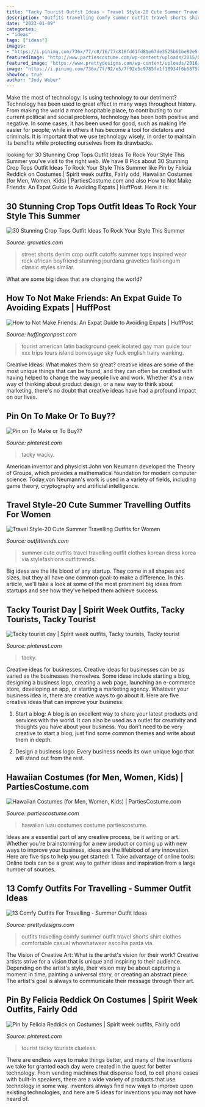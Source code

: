 ```yaml
---
title: "Tacky Tourist Outfit Ideas ~ Travel Style-20 Cute Summer Travelling Outfits For Women"
description: "Outfits travelling comfy summer outfit travel shorts shirt clothes comfortable casual whowhatwear escolha pasta via"
date: "2023-01-09"
categories:
- "ideas"
tags: ["ideas"]
images:
- "https://i.pinimg.com/736x/77/c8/16/77c816fd61fd81e67de3525b61be82e5--halloween-costumes-road-trip.jpg"
featuredImage: "http://www.partiescostume.com/wp-content/uploads/2015/09/Hawaiian-Luau-Costume.jpg"
featured_image: "https://www.prettydesigns.com/wp-content/uploads/2016/06/13-comfy-outfits-for-travelling-1.jpg"
image: "https://i.pinimg.com/736x/7f/92/e5/7f92e5c9785fe1f18934f6b58750797a--tacky-christmas-outfit-the-christmas.jpg"
ShowToc: true
author: "Jody Weber"
---
```



Make the most of technology: Is using technology to our detriment?
Technology has been used to great effect in many ways throughout history. From making the world a more hospitable place, to contributing to our current political and social problems, technology has been both positive and negative. In some cases, it has been used for good, such as making life easier for people; while in others it has become a tool for dictators and criminals. It is important that we use technology wisely, in order to maintain its benefits while protecting ourselves from its drawbacks.

	

		
looking for 30 Stunning Crop Tops Outfit Ideas To Rock Your Style This Summer you've visit to the right web. We have 8 Pics about 30 Stunning Crop Tops Outfit Ideas To Rock Your Style This Summer like Pin by Felicia Reddick on Costumes | Spirit week outfits, Fairly odd, Hawaiian Costumes (for Men, Women, Kids) | PartiesCostume.com and also How to Not Make Friends: An Expat Guide to Avoiding Expats | HuffPost. Here it is:
		
    
## 30 Stunning Crop Tops Outfit Ideas To Rock Your Style This Summer

<img loading=lazy src="https://www.gravetics.com/wp-content/uploads/2017/01/Crop-Top-Outfit-Ideas25.jpg" onerror="this.onerror=null;this.src='https://tse4.mm.bing.net/th?id=OIP.G6392KvjdxW-10y_Yw2AxgHaLH&amp;pid=15.1';" alt="30 Stunning Crop Tops Outfit Ideas To Rock Your Style This Summer">

_Source: gravetics.com_

>street shorts denim crop outfit cutoffs summer tops inspired wear rock african boyfriend stunning jourdana gravetics fashiongum classic styles similar. 

	

What are some big ideas that are changing the world?

    
## How To Not Make Friends: An Expat Guide To Avoiding Expats | HuffPost

<img loading=lazy src="http://i.huffpost.com/gen/1224182/images/o-AMERICAN-TOURIST-facebook.jpg" onerror="this.onerror=null;this.src='https://tse3.mm.bing.net/th?id=OIP.Onk2OdPviGX3hU4aVtKwiAHaLG&amp;pid=15.1';" alt="How to Not Make Friends: An Expat Guide to Avoiding Expats | HuffPost">

_Source: huffingtonpost.com_

>tourist american latin background geek isolated gay man guide tour xxx trips tours island bonvoyage sky fuck english hairy wanking. 

	

Creative Ideas: What makes them so great?
creative ideas are some of the most unique things that can be found, and they can often be credited with having helped to change the way people live and work. Whether it's a new way of thinking about product design, or a new way to think about marketing, there's no doubt that creative ideas have had a profound impact on our lives.

    
## Pin On To Make Or To Buy??

<img loading=lazy src="https://i.pinimg.com/736x/7f/92/e5/7f92e5c9785fe1f18934f6b58750797a--tacky-christmas-outfit-the-christmas.jpg" onerror="this.onerror=null;this.src='https://tse2.mm.bing.net/th?id=OIP.F_hqT10G3I7LluCCGiM5JQHaNK&amp;pid=15.1';" alt="Pin on To Make or To Buy??">

_Source: pinterest.com_

>tacky wacky. 

	

American inventor and physicist John von Neumann developed the Theory of Groups, which provides a mathematical foundation for modern computer science. Today,von Neumann's work is used in a variety of fields, including game theory, cryptography and artificial intelligence.

    
## Travel Style-20 Cute Summer Travelling Outfits For Women

<img loading=lazy src="https://www.outfittrends.com/wp-content/uploads/2015/04/38148c6109fd2a306e58ab3d3a9a34c8.jpg" onerror="this.onerror=null;this.src='https://tse1.mm.bing.net/th?id=OIP.uY27oQt778rElG0LWVIpvAHaKn&amp;pid=15.1';" alt="Travel Style-20 Cute Summer Travelling Outfits for Women">

_Source: outfittrends.com_

>summer cute outfits travel travelling outfit clothes korean dress korea via stylefashions outfittrends. 

	

Big ideas are the life blood of any startup. They come in all shapes and sizes, but they all have one common goal: to make a difference. In this article, we'll take a look at some of the most prominent big ideas from startups and see how they've helped them achieve success.

    
## Tacky Tourist Day | Spirit Week Outfits, Tacky Tourists, Tacky Tourist

<img loading=lazy src="https://i.pinimg.com/736x/e7/3f/15/e73f15fc7781ceb64196b02e284a94de.jpg" onerror="this.onerror=null;this.src='https://tse3.mm.bing.net/th?id=OIP.pNrFdzabnKc-iCKfGKg1wgHaJ3&amp;pid=15.1';" alt="Tacky tourist day | Spirit week outfits, Tacky tourists, Tacky tourist">

_Source: pinterest.com_

>tacky. 

	

Creative ideas for businesses.
Creative ideas for businesses can be as varied as the businesses themselves. Some ideas include starting a blog, designing a business logo, creating a web page, launching an e-commerce store, developing an app, or starting a marketing agency. Whatever your business idea is, there are creative ways to go about it. Here are five creative ideas that can improve your business:
1. Start a blog: A blog is an excellent way to share your latest products and services with the world. It can also be used as a outlet for creativity and thoughts you have about your business. You don’t need to be very creative to start a blog; just find some common themes and write about them in depth.

2. Design a business logo: Every business needs its own unique logo that will stand out from the rest.

    
## Hawaiian Costumes (for Men, Women, Kids) | PartiesCostume.com

<img loading=lazy src="http://www.partiescostume.com/wp-content/uploads/2015/09/Hawaiian-Luau-Costume.jpg" onerror="this.onerror=null;this.src='https://tse2.mm.bing.net/th?id=OIP.3aeQ0UQBAjDjojiPH6saWAHaJ4&amp;pid=15.1';" alt="Hawaiian Costumes (for Men, Women, Kids) | PartiesCostume.com">

_Source: partiescostume.com_

>hawaiian luau costumes costume partiescostume. 

	

Ideas are a essential part of any creative process, be it writing or art. Whether you're brainstorming for a new product or coming up with new ways to improve your business, ideas are the lifeblood of any innovation. Here are five tips to help you get started: 1. Take advantage of online tools: Online tools can be a great way to gather ideas and inspiration from a large number of sources.

    
## 13 Comfy Outfits For Travelling - Summer Outfit Ideas

<img loading=lazy src="https://www.prettydesigns.com/wp-content/uploads/2016/06/13-comfy-outfits-for-travelling-1.jpg" onerror="this.onerror=null;this.src='https://tse3.mm.bing.net/th?id=OIP.z5FQYNzoF6eqikua0EP3ywHaJ3&amp;pid=15.1';" alt="13 Comfy Outfits For Travelling - Summer Outfit Ideas">

_Source: prettydesigns.com_

>outfits travelling comfy summer outfit travel shorts shirt clothes comfortable casual whowhatwear escolha pasta via. 

	

The Vision of Creative Art: What is the artist's vision for their work?
Creative artists strive for a vision that is unique and inspiring to their audience. Depending on the artist's style, their vision may be about capturing a moment in time, painting a universal story, or creating an abstract piece. The artist's goal is always to communicate their message through their art.

    
## Pin By Felicia Reddick On Costumes | Spirit Week Outfits, Fairly Odd

<img loading=lazy src="https://i.pinimg.com/736x/77/c8/16/77c816fd61fd81e67de3525b61be82e5--halloween-costumes-road-trip.jpg" onerror="this.onerror=null;this.src='https://tse3.mm.bing.net/th?id=OIP.uTiB_sEYkv9FV4a12aAZ8wHaJ-&amp;pid=15.1';" alt="Pin by Felicia Reddick on Costumes | Spirit week outfits, Fairly odd">

_Source: pinterest.com_

>tourist tacky tourists clueless. 

	

There are endless ways to make things better, and many of the inventions we take for granted each day were created in the quest for better technology. From vending machines that dispense food, to cell phone cases with built-in speakers, there are a wide variety of products that use technology in some way. inventors always find new ways to improve upon existing technologies, and here are 5 ideas for inventions you may not have heard of.


